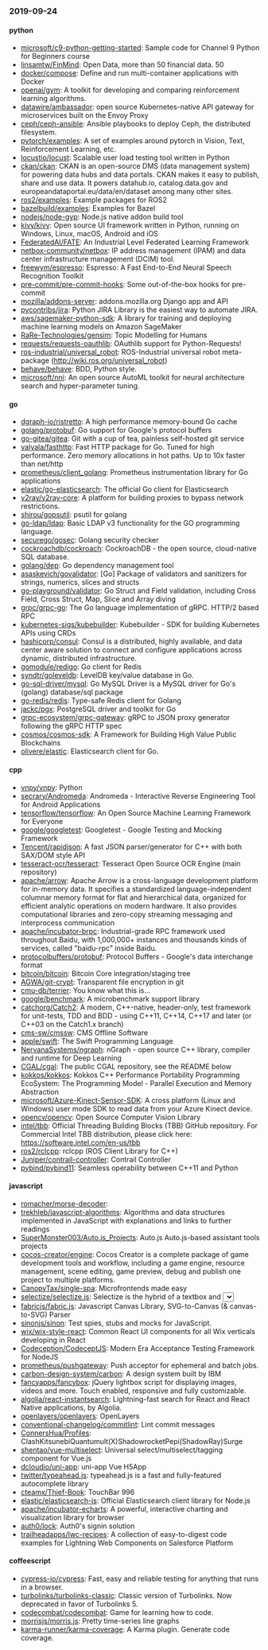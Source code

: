 ### 2019-09-24

#### python
* [microsoft/c9-python-getting-started](https://github.com/microsoft/c9-python-getting-started): Sample code for Channel 9 Python for Beginners course
* [linsamtw/FinMind](https://github.com/linsamtw/FinMind): Open Data, more than 50 financial data.  50 
* [docker/compose](https://github.com/docker/compose): Define and run multi-container applications with Docker
* [openai/gym](https://github.com/openai/gym): A toolkit for developing and comparing reinforcement learning algorithms.
* [datawire/ambassador](https://github.com/datawire/ambassador): open source Kubernetes-native API gateway for microservices built on the Envoy Proxy
* [ceph/ceph-ansible](https://github.com/ceph/ceph-ansible): Ansible playbooks to deploy Ceph, the distributed filesystem.
* [pytorch/examples](https://github.com/pytorch/examples): A set of examples around pytorch in Vision, Text, Reinforcement Learning, etc.
* [locustio/locust](https://github.com/locustio/locust): Scalable user load testing tool written in Python
* [ckan/ckan](https://github.com/ckan/ckan): CKAN is an open-source DMS (data management system) for powering data hubs and data portals. CKAN makes it easy to publish, share and use data. It powers datahub.io, catalog.data.gov and europeandataportal.eu/data/en/dataset among many other sites.
* [ros2/examples](https://github.com/ros2/examples): Example packages for ROS2
* [bazelbuild/examples](https://github.com/bazelbuild/examples): Examples for Bazel
* [nodejs/node-gyp](https://github.com/nodejs/node-gyp): Node.js native addon build tool
* [kivy/kivy](https://github.com/kivy/kivy): Open source UI framework written in Python, running on Windows, Linux, macOS, Android and iOS
* [FederatedAI/FATE](https://github.com/FederatedAI/FATE): An Industrial Level Federated Learning Framework
* [netbox-community/netbox](https://github.com/netbox-community/netbox): IP address management (IPAM) and data center infrastructure management (DCIM) tool.
* [freewym/espresso](https://github.com/freewym/espresso): Espresso: A Fast End-to-End Neural Speech Recognition Toolkit
* [pre-commit/pre-commit-hooks](https://github.com/pre-commit/pre-commit-hooks): Some out-of-the-box hooks for pre-commit
* [mozilla/addons-server](https://github.com/mozilla/addons-server):  addons.mozilla.org Django app and API 
* [pycontribs/jira](https://github.com/pycontribs/jira): Python JIRA Library is the easiest way to automate JIRA.
* [aws/sagemaker-python-sdk](https://github.com/aws/sagemaker-python-sdk): A library for training and deploying machine learning models on Amazon SageMaker
* [RaRe-Technologies/gensim](https://github.com/RaRe-Technologies/gensim): Topic Modelling for Humans
* [requests/requests-oauthlib](https://github.com/requests/requests-oauthlib): OAuthlib support for Python-Requests!
* [ros-industrial/universal_robot](https://github.com/ros-industrial/universal_robot): ROS-Industrial universal robot meta-package (http://wiki.ros.org/universal_robot)
* [behave/behave](https://github.com/behave/behave): BDD, Python style.
* [microsoft/nni](https://github.com/microsoft/nni): An open source AutoML toolkit for neural architecture search and hyper-parameter tuning.

#### go
* [dgraph-io/ristretto](https://github.com/dgraph-io/ristretto): A high performance memory-bound Go cache
* [golang/protobuf](https://github.com/golang/protobuf): Go support for Google's protocol buffers
* [go-gitea/gitea](https://github.com/go-gitea/gitea): Git with a cup of tea, painless self-hosted git service
* [valyala/fasthttp](https://github.com/valyala/fasthttp): Fast HTTP package for Go. Tuned for high performance. Zero memory allocations in hot paths. Up to 10x faster than net/http
* [prometheus/client_golang](https://github.com/prometheus/client_golang): Prometheus instrumentation library for Go applications
* [elastic/go-elasticsearch](https://github.com/elastic/go-elasticsearch): The official Go client for Elasticsearch
* [v2ray/v2ray-core](https://github.com/v2ray/v2ray-core): A platform for building proxies to bypass network restrictions.
* [shirou/gopsutil](https://github.com/shirou/gopsutil): psutil for golang
* [go-ldap/ldap](https://github.com/go-ldap/ldap): Basic LDAP v3 functionality for the GO programming language.
* [securego/gosec](https://github.com/securego/gosec): Golang security checker
* [cockroachdb/cockroach](https://github.com/cockroachdb/cockroach): CockroachDB - the open source, cloud-native SQL database.
* [golang/dep](https://github.com/golang/dep): Go dependency management tool
* [asaskevich/govalidator](https://github.com/asaskevich/govalidator): [Go] Package of validators and sanitizers for strings, numerics, slices and structs
* [go-playground/validator](https://github.com/go-playground/validator): Go Struct and Field validation, including Cross Field, Cross Struct, Map, Slice and Array diving
* [grpc/grpc-go](https://github.com/grpc/grpc-go): The Go language implementation of gRPC. HTTP/2 based RPC
* [kubernetes-sigs/kubebuilder](https://github.com/kubernetes-sigs/kubebuilder): Kubebuilder - SDK for building Kubernetes APIs using CRDs
* [hashicorp/consul](https://github.com/hashicorp/consul): Consul is a distributed, highly available, and data center aware solution to connect and configure applications across dynamic, distributed infrastructure.
* [gomodule/redigo](https://github.com/gomodule/redigo): Go client for Redis
* [syndtr/goleveldb](https://github.com/syndtr/goleveldb): LevelDB key/value database in Go.
* [go-sql-driver/mysql](https://github.com/go-sql-driver/mysql): Go MySQL Driver is a MySQL driver for Go's (golang) database/sql package
* [go-redis/redis](https://github.com/go-redis/redis): Type-safe Redis client for Golang
* [jackc/pgx](https://github.com/jackc/pgx): PostgreSQL driver and toolkit for Go
* [grpc-ecosystem/grpc-gateway](https://github.com/grpc-ecosystem/grpc-gateway): gRPC to JSON proxy generator following the gRPC HTTP spec
* [cosmos/cosmos-sdk](https://github.com/cosmos/cosmos-sdk):  A Framework for Building High Value Public Blockchains 
* [olivere/elastic](https://github.com/olivere/elastic): Elasticsearch client for Go.

#### cpp
* [vnpy/vnpy](https://github.com/vnpy/vnpy): Python
* [secrary/Andromeda](https://github.com/secrary/Andromeda): Andromeda - Interactive Reverse Engineering Tool for Android Applications
* [tensorflow/tensorflow](https://github.com/tensorflow/tensorflow): An Open Source Machine Learning Framework for Everyone
* [google/googletest](https://github.com/google/googletest): Googletest - Google Testing and Mocking Framework
* [Tencent/rapidjson](https://github.com/Tencent/rapidjson): A fast JSON parser/generator for C++ with both SAX/DOM style API
* [tesseract-ocr/tesseract](https://github.com/tesseract-ocr/tesseract): Tesseract Open Source OCR Engine (main repository)
* [apache/arrow](https://github.com/apache/arrow): Apache Arrow is a cross-language development platform for in-memory data. It specifies a standardized language-independent columnar memory format for flat and hierarchical data, organized for efficient analytic operations on modern hardware. It also provides computational libraries and zero-copy streaming messaging and interprocess communication
* [apache/incubator-brpc](https://github.com/apache/incubator-brpc): Industrial-grade RPC framework used throughout Baidu, with 1,000,000+ instances and thousands kinds of services, called "baidu-rpc" inside Baidu.
* [protocolbuffers/protobuf](https://github.com/protocolbuffers/protobuf): Protocol Buffers - Google's data interchange format
* [bitcoin/bitcoin](https://github.com/bitcoin/bitcoin): Bitcoin Core integration/staging tree
* [AGWA/git-crypt](https://github.com/AGWA/git-crypt): Transparent file encryption in git
* [cmu-db/terrier](https://github.com/cmu-db/terrier): You know what this is...
* [google/benchmark](https://github.com/google/benchmark): A microbenchmark support library
* [catchorg/Catch2](https://github.com/catchorg/Catch2): A modern, C++-native, header-only, test framework for unit-tests, TDD and BDD - using C++11, C++14, C++17 and later (or C++03 on the Catch1.x branch)
* [cms-sw/cmssw](https://github.com/cms-sw/cmssw): CMS Offline Software
* [apple/swift](https://github.com/apple/swift): The Swift Programming Language
* [NervanaSystems/ngraph](https://github.com/NervanaSystems/ngraph): nGraph - open source C++ library, compiler and runtime for Deep Learning
* [CGAL/cgal](https://github.com/CGAL/cgal): The public CGAL repository, see the README below
* [kokkos/kokkos](https://github.com/kokkos/kokkos): Kokkos C++ Performance Portability Programming EcoSystem: The Programming Model - Parallel Execution and Memory Abstraction
* [microsoft/Azure-Kinect-Sensor-SDK](https://github.com/microsoft/Azure-Kinect-Sensor-SDK): A cross platform (Linux and Windows) user mode SDK to read data from your Azure Kinect device.
* [opencv/opencv](https://github.com/opencv/opencv): Open Source Computer Vision Library
* [intel/tbb](https://github.com/intel/tbb): Official Threading Building Blocks (TBB) GitHub repository. For Commercial Intel TBB distribution, please click here: https://software.intel.com/en-us/tbb
* [ros2/rclcpp](https://github.com/ros2/rclcpp): rclcpp (ROS Client Library for C++)
* [Juniper/contrail-controller](https://github.com/Juniper/contrail-controller): Contrail Controller
* [pybind/pybind11](https://github.com/pybind/pybind11): Seamless operability between C++11 and Python

#### javascript
* [romacher/morse-decoder](https://github.com/romacher/morse-decoder): 
* [trekhleb/javascript-algorithms](https://github.com/trekhleb/javascript-algorithms):  Algorithms and data structures implemented in JavaScript with explanations and links to further readings
* [SuperMonster003/Auto.js_Projects](https://github.com/SuperMonster003/Auto.js_Projects): Auto.js Auto.js-based assistant tools projects
* [cocos-creator/engine](https://github.com/cocos-creator/engine): Cocos Creator is a complete package of game development tools and workflow, including a game engine, resource management, scene editing, game preview, debug and publish one project to multiple platforms.
* [CanopyTax/single-spa](https://github.com/CanopyTax/single-spa): Microfrontends made easy
* [selectize/selectize.js](https://github.com/selectize/selectize.js): Selectize is the hybrid of a textbox and <select> box. It's jQuery based and it has autocomplete and native-feeling keyboard navigation; useful for tagging, contact lists, etc.
* [fabricjs/fabric.js](https://github.com/fabricjs/fabric.js): Javascript Canvas Library, SVG-to-Canvas (& canvas-to-SVG) Parser
* [sinonjs/sinon](https://github.com/sinonjs/sinon): Test spies, stubs and mocks for JavaScript.
* [wix/wix-style-react](https://github.com/wix/wix-style-react): Common React UI components for all Wix verticals developing in React
* [Codeception/CodeceptJS](https://github.com/Codeception/CodeceptJS): Modern Era Acceptance Testing Framework for NodeJS
* [prometheus/pushgateway](https://github.com/prometheus/pushgateway): Push acceptor for ephemeral and batch jobs.
* [carbon-design-system/carbon](https://github.com/carbon-design-system/carbon): A design system built by IBM
* [fancyapps/fancybox](https://github.com/fancyapps/fancybox): jQuery lightbox script for displaying images, videos and more. Touch enabled, responsive and fully customizable.
* [algolia/react-instantsearch](https://github.com/algolia/react-instantsearch):  Lightning-fast search for React and React Native applications, by Algolia.
* [openlayers/openlayers](https://github.com/openlayers/openlayers): OpenLayers
* [conventional-changelog/commitlint](https://github.com/conventional-changelog/commitlint):  Lint commit messages
* [ConnersHua/Profiles](https://github.com/ConnersHua/Profiles): ClashKitsunebiQuantumult(X)ShadowrocketPepi(ShadowRay)Surge 
* [shentao/vue-multiselect](https://github.com/shentao/vue-multiselect): Universal select/multiselect/tagging component for Vue.js
* [dcloudio/uni-app](https://github.com/dcloudio/uni-app): uni-app  Vue H5App
* [twitter/typeahead.js](https://github.com/twitter/typeahead.js): typeahead.js is a fast and fully-featured autocomplete library
* [cteamx/Thief-Book](https://github.com/cteamx/Thief-Book): TouchBar 996
* [elastic/elasticsearch-js](https://github.com/elastic/elasticsearch-js): Official Elasticsearch client library for Node.js
* [apache/incubator-echarts](https://github.com/apache/incubator-echarts): A powerful, interactive charting and visualization library for browser
* [auth0/lock](https://github.com/auth0/lock): Auth0's signin solution
* [trailheadapps/lwc-recipes](https://github.com/trailheadapps/lwc-recipes): A collection of easy-to-digest code examples for Lightning Web Components on Salesforce Platform

#### coffeescript
* [cypress-io/cypress](https://github.com/cypress-io/cypress): Fast, easy and reliable testing for anything that runs in a browser.
* [turbolinks/turbolinks-classic](https://github.com/turbolinks/turbolinks-classic): Classic version of Turbolinks. Now deprecated in favor of Turbolinks 5.
* [codecombat/codecombat](https://github.com/codecombat/codecombat): Game for learning how to code.
* [morrisjs/morris.js](https://github.com/morrisjs/morris.js): Pretty time-series line graphs
* [karma-runner/karma-coverage](https://github.com/karma-runner/karma-coverage): A Karma plugin. Generate code coverage.
